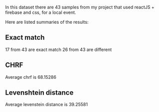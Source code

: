 In this dataset there are 43 samples from my project that used reactJS + firebase and css, for a local event.

Here are listed summaries of the results:
## Exact match
17 from 43 are exact match
26 from 43 are different
## CHRF
Average chrf is 68.15286
## Levenshtein distance
Average levenstein distance is 39.25581

